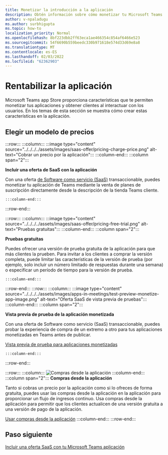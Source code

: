 ```yaml
---
title: Monetizar la introducción a la aplicación
description: Obtén información sobre cómo monetizar tu Microsoft Teams aplicación.
author: v-npaladugu
ms.author: surbhigupta
ms.topic: how-to
localization_priority: Normal
ms.openlocfilehash: 8bf223dbb2ff63eca1ae466354c854af6466e523
ms.sourcegitcommit: 54f6690b559beedc330b971618e574d33d69e8a8
ms.translationtype: MT
ms.contentlocale: es-ES
ms.lasthandoff: 02/03/2022
ms.locfileid: "62362903"
---
```

# <a name="monetize-your-app"></a>Rentabilizar la aplicación

Microsoft Teams app Store proporciona características que te permiten monetizar tus aplicaciones y obtener clientes al interactuar con los usuarios. En los temas de esta sección se muestra cómo crear estas características en la aplicación.

## <a name="choose-a-pricing-model"></a>Elegir un modelo de precios

:::row:::
    :::column:::
        :::image type="content" source="../../../../assets/images/saas-offer/pricing-charge-price.png" alt-text="Cobrar un precio por la aplicación":::
    :::column-end:::
    :::column span="2":::

**Incluir una oferta de SaaS con la aplicación**

Con una oferta [de Software como servicio (SaaS)](~/concepts/deploy-and-publish/appsource/prepare/include-saas-offer.md) transaccionable, puedes monetizar tu aplicación de Teams mediante la venta de planes de suscripción directamente desde la descripción de la tienda Teams cliente.

    :::column-end:::
:::row-end:::

:::row:::
    :::column:::
     :::image type="content" source="../../../../assets/images/saas-offer/pricing-free-trial.png" alt-text="Pruebas gratuitas":::
    :::column-end:::
    :::column span="2":::

**Pruebas gratuitas**

Puedes ofrecer una versión de prueba gratuita de la aplicación para que más clientes la prueben. Para invitar a los clientes a comprar la versión completa, puede limitar las características de la versión de prueba (por ejemplo, solo incluir un número limitado de respuestas durante una semana) o especificar un período de tiempo para la versión de prueba.

    :::column-end:::
:::row-end:::
:::row:::
    :::column:::
        :::image type="content" source="../../../../assets/images/apps-in-meetings/test-preview-monetize-app-image.png" alt-text="Oferta SaaS de vista previa de pruebas":::
    :::column-end:::
    :::column span="2":::

**Vista previa de prueba de la aplicación monetizada**

Con una oferta de Software como servicio (SaaS) transaccionable, puedes probar la experiencia de compra de un extremo a otro para tus aplicaciones monetizadas en Teams antes de publicar.

[Vista previa de prueba para aplicaciones monetizadas](Test-preview-for-monetized-apps.md)

    :::column-end:::
:::row-end:::

:::row:::
    :::column:::
        ![Compras desde la aplicación](~/assets/images/saas-offer/pricing-in-app-purchases.png)
    :::column-end:::
    :::column span="2":::
**Compras desde la aplicación**

Tanto si cobras un precio por la aplicación como si lo ofreces de forma gratuita, puedes usar las compras desde la aplicación en la aplicación para proporcionar un flujo de ingresos continuo. Usa compras desde la aplicación para permitir que los clientes actualicen de una versión gratuita a una versión de pago de la aplicación.

[Usar compras desde la aplicación](~/concepts/deploy-and-publish/appsource/prepare/in-app-purchase-flow.md)
    :::column-end:::
:::row-end:::

## <a name="next-step"></a>Paso siguiente

[Incluir una oferta SaaS con tu Microsoft Teams aplicación](~/concepts/deploy-and-publish/appsource/prepare/include-saas-offer.md)